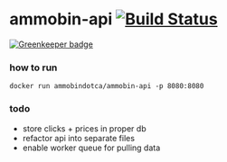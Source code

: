 # ammobin-api [![Build Status](https://travis-ci.org/ammobinDOTca/ammobin-api.svg?branch=master)](https://travis-ci.org/ammobinDOTca/ammobin-api)

[![Greenkeeper badge](https://badges.greenkeeper.io/ammobinDOTca/ammobin-api.svg)](https://greenkeeper.io/)

### how to run
```docker run ammobindotca/ammobin-api -p 8080:8080```

### todo
- store clicks + prices in proper db
- refactor api into separate files
- enable worker queue for pulling data
